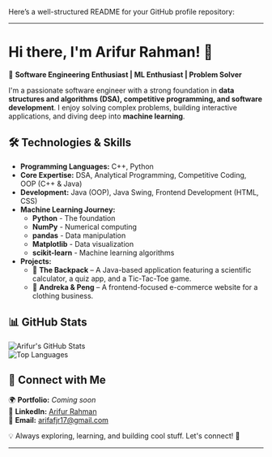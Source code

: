 

<!--
**arifur30/arifur30** is a ✨ _special_ ✨ repository because its `README.md` (this file) appears on your GitHub profile.

Here are some ideas to get you started:

- 🔭 I’m currently working on ...
- 🌱 I’m currently learning ...
- 👯 I’m looking to collaborate on ...
- 🤔 I’m looking for help with ...
- 💬 Ask me about ...
- 📫 How to reach me: ...
- 😄 Pronouns: ...
- ⚡ Fun fact: ...
-->


Here’s a well-structured README for your GitHub profile repository:

---

# Hi there, I'm Arifur Rahman! 👋  

🚀 **Software Engineering Enthusiast | ML Enthusiast | Problem Solver**  

I'm a passionate software engineer with a strong foundation in **data structures and algorithms (DSA), competitive programming, and software development**. I enjoy solving complex problems, building interactive applications, and diving deep into **machine learning**.  

## 🛠️ Technologies & Skills  

- **Programming Languages:** C++, Python  
- **Core Expertise:** DSA, Analytical Programming, Competitive Coding, OOP (C++ & Java)  
- **Development:** Java (OOP), Java Swing, Frontend Development (HTML, CSS)  
- **Machine Learning Journey:**  
  - **Python** - The foundation  
  - **NumPy** - Numerical computing  
  - **pandas** - Data manipulation  
  - **Matplotlib** - Data visualization  
  - **scikit-learn** - Machine learning algorithms  
- **Projects:**  
  - 📌 **The Backpack** – A Java-based application featuring a scientific calculator, a quiz app, and a Tic-Tac-Toe game.  
  - 📌 **Andreka & Peng** – A frontend-focused e-commerce website for a clothing business.  

 ## 📊 GitHub Stats  

![Arifur's GitHub Stats](https://github-readme-stats.vercel.app/api?username=arifur30&show_icons=true&theme=radical)  
![Top Languages](https://github-readme-stats.vercel.app/api/top-langs/?username=arifur30&layout=compact&theme=radical)  

## 📌 Connect with Me  

🌍 **Portfolio:** _Coming soon_  
💼 **LinkedIn:** [Arifur Rahman](https://www.linkedin.com/in/arifur-rahman-arif30/)  
📧 **Email:** arifafjr17@gmail.com  

💡 Always exploring, learning, and building cool stuff. Let's connect! 🚀  

---

